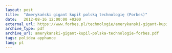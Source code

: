 ```yaml
---
layout: post
title:  "Amerykański gigant kupił polską technologię (Forbes)"
date:   2012-08-16 12:00:00 +0200
external_url: https://www.forbes.pl/technologie/amerykanski-gigant-kupil-polska-technologie/3z405pe
archive_type: pdf
archive_url: amerykanski-gigant-kupil-polska-technologie-forbes.pdf
tags: polidea apphance
lang: pl
---
```

